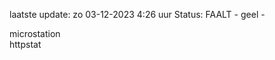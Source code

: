 laatste update: 
zo 03-12-2023  4:26   uur 
Status: FAALT - geel - 
<div class="service R">microstation</div><div class="service G">httpstat</div>